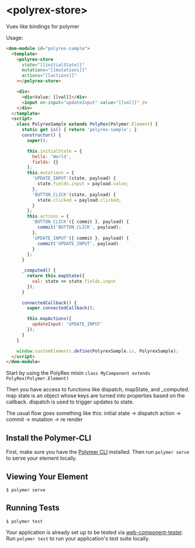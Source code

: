 # \<polyrex-store\>

Vuex like bindings for polymer

Usage:
```html
<dom-module id="polyrex-sample">
  <template>
    <polyrex-store
      state="[[initialState]]"
      mutations="[[mutations]]"
      actions="[[actions]]"
    ></polyrex-store>

    <div>
      <div>Value: [[val]]</div>
      <input on-input="updateInput" value="[[val]]" />
    </div>
  </template>
  <script>
    class PolyrexSample extends PolyRex(Polymer.Element) {
      static get is() { return 'polyrex-sample'; }
      constructor() {
        super();

        this.initialState = {
          hello: 'World',
          fields: {}
        };
        this.mutations = {
          'UPDATE_INPUT'(state, payload) {
            state.fields.input = payload.value;
          },
          'BUTTON_CLICK'(state, payload) {
            state.clicked = payload.clicked;
          }
        };
        this.actions = {
          'BUTTON_CLICK'({ commit }, payload) {
            commit('BUTTON_CLICK', payload);
          },
          'UPDATE_INPUT'({ commit }, payload) {
            commit('UPDATE_INPUT', payload)
          }
        };
      }

      _computed() {
        return this.mapState({
          val: state => state.fields.input
        });
      }

      connectedCallback() {
        super.connectedCallback();

        this.mapActions({
          updateInput: 'UPDATE_INPUT'
        });
      }
    }

    window.customElements.define(PolyrexSample.is, PolyrexSample);
  </script>
</dom-module>
```

Start by using the PolyRex mixin `class MyComponent extends PolyRex(Polymer.Element)`

Then you have access to functions like dispatch, mapState, and _computed. map state is an object whose keys are turned into properties based on the callback.
dispatch is used to trigger updates to state.

The usual flow goes something like this:
initial state -> dispatch action -> commit -> mutation -> re render

## Install the Polymer-CLI

First, make sure you have the [Polymer CLI](https://www.npmjs.com/package/polymer-cli) installed. Then run `polymer serve` to serve your element locally.

## Viewing Your Element

```
$ polymer serve
```

## Running Tests

```
$ polymer test
```

Your application is already set up to be tested via [web-component-tester](https://github.com/Polymer/web-component-tester). Run `polymer test` to run your application's test suite locally.
